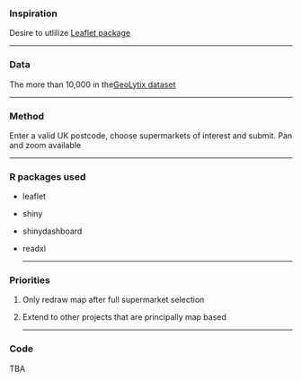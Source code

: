 ### Inspiration
Desire to utlilize [Leaflet package](https://github.com/rstudio/leaflet)


  ---
  
### Data
The more than 10,000 in the[GeoLytix dataset](http://geolytix.co.uk/geodata/)


  ---

### Method

Enter a valid UK postcode, choose supermarkets of interest and submit. Pan and zoom available


  ---
  
### R packages used


* leaflet 
* shiny 
* shinydashboard 
* readxl


   ---
   
### Priorities

1. Only redraw map after full supermarket selection
2. Extend to other projects that are principally map based


   ---
   
### Code

  TBA

